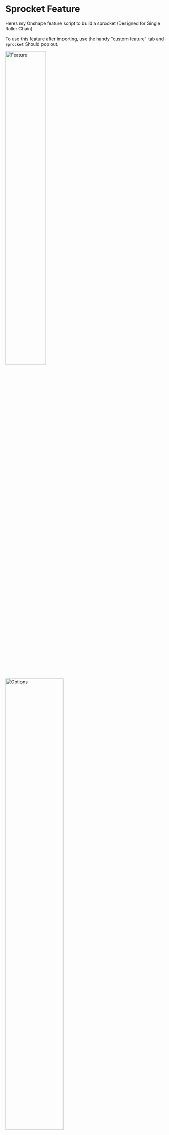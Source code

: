 # Sprocket Feature
Heres my Onshape feature script to build a sprocket
(Designed for Single Roller Chain)
 
To use this feature after importing, use the handy "custom feature" tab and `Sprocket` Should pop out.

<img src="https://imgur.com/kZtzY0O" title="Feature" min-width=500px  width="50%"/>
<img src="https://imgur.com/V7XeNEK" title="Options" max-width=500px width="60%" />

After selecting a `plane` to draw on, the feature will render with default parameters.

**All dimentions are based on [ANSI-Standard] 

<br>

If you zoom in you can see how the lines are formed in the gear. <br>
By connecting points that I've calculated using this [resource]. <br>
The points however are drawn in only one spot, <br>
then mirrored across the vertical axis, <br>
and finally rotated around the center for each tooth, <br>
resulting in a perfecly semetrical design.

<img src="https://imgur.com/bvAHEI0" title="Points" max-width=500px width="50%"/>

<br>

## click on this [Document] to view it all on Onshape's website

 -->
<img src="https://imgur.com/JC3NO4E" title="More tabs" max-width=500px width="50%"/>

In the corner of the page you will find another tab with another <br> 
demo sprocket I've made. In the next tab you will find <br>
the source code for this feature.


[ANSI-Standard]: https://www.ametric.com/images/document/Chain-RollerANSI-Standard.pdf "chain pdf"
[resource]: https://www.efficientplantmag.com/2012/05/the-basics-of-roller-chain-sprockets/ "pitch spec"
[Document]: https://cad.onshape.com/documents/e0933a917c8cf13576856a5e/w/756f9a964942e6739c52bda3/e/6cd68ab0a3887253048db8eb "Public Document"
